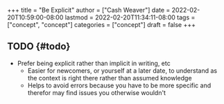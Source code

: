 +++
title = "Be Explicit"
author = ["Cash Weaver"]
date = 2022-02-20T10:59:00-08:00
lastmod = 2022-02-20T11:34:11-08:00
tags = ["concept", "concept"]
categories = ["concept"]
draft = false
+++

## TODO {#todo}

-   Prefer being explicit rather than implicit in writing, etc
    -   Easier for newcomers, or yourself at a later date, to understand as the context is right there rather than assumed knowledge
    -   Helps to avoid errors because you have to be more specific and therefor may find issues you otherwise wouldn't
